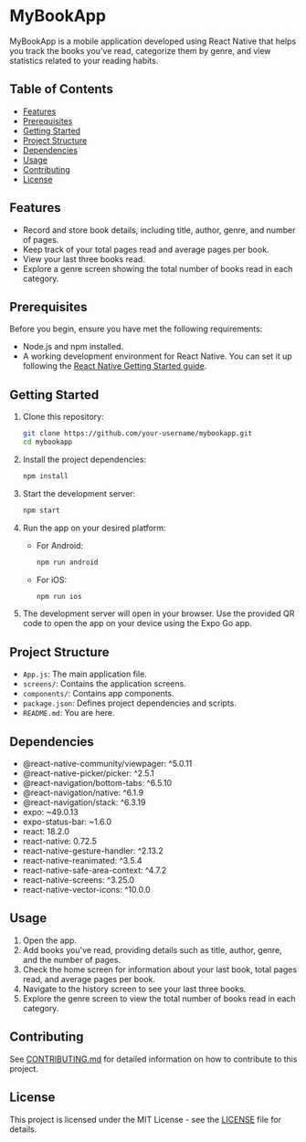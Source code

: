 # MyBookApp

MyBookApp is a mobile application developed using React Native that helps you track the books you've read, categorize them by genre, and view statistics related to your reading habits.

## Table of Contents

- [Features](#features)
- [Prerequisites](#prerequisites)
- [Getting Started](#getting-started)
- [Project Structure](#project-structure)
- [Dependencies](#dependencies)
- [Usage](#usage)
- [Contributing](#contributing)
- [License](#license)

## Features

- Record and store book details, including title, author, genre, and number of pages.
- Keep track of your total pages read and average pages per book.
- View your last three books read.
- Explore a genre screen showing the total number of books read in each category.

## Prerequisites

Before you begin, ensure you have met the following requirements:

- Node.js and npm installed.
- A working development environment for React Native. You can set it up following the [React Native Getting Started guide](https://reactnative.dev/docs/environment-setup).

## Getting Started

1. Clone this repository:

   ```bash
   git clone https://github.com/your-username/mybookapp.git
   cd mybookapp
   ```

2. Install the project dependencies:

   ```bash
   npm install
   ```

3. Start the development server:

   ```bash
   npm start
   ```

4. Run the app on your desired platform:

   - For Android:
     ```bash
     npm run android
     ```
   - For iOS:
     ```bash
     npm run ios
     ```

5. The development server will open in your browser. Use the provided QR code to open the app on your device using the Expo Go app.

## Project Structure

- `App.js`: The main application file.
- `screens/`: Contains the application screens.
- `components/`: Contains app components.
- `package.json`: Defines project dependencies and scripts.
- `README.md`: You are here.

## Dependencies

- @react-native-community/viewpager: ^5.0.11
- @react-native-picker/picker: ^2.5.1
- @react-navigation/bottom-tabs: ^6.5.10
- @react-navigation/native: ^6.1.9
- @react-navigation/stack: ^6.3.19
- expo: ~49.0.13
- expo-status-bar: ~1.6.0
- react: 18.2.0
- react-native: 0.72.5
- react-native-gesture-handler: ^2.13.2
- react-native-reanimated: ^3.5.4
- react-native-safe-area-context: ^4.7.2
- react-native-screens: ^3.25.0
- react-native-vector-icons: ^10.0.0

## Usage

1. Open the app.
2. Add books you've read, providing details such as title, author, genre, and the number of pages.
3. Check the home screen for information about your last book, total pages read, and average pages per book.
4. Navigate to the history screen to see your last three books.
5. Explore the genre screen to view the total number of books read in each category.

## Contributing

See [CONTRIBUTING.md](CONTRIBUTING.md) for detailed information on how to contribute to this project.

## License

This project is licensed under the MIT License - see the [LICENSE](LICENSE) file for details.
